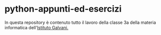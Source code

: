 # python-appunti-ed-esercizi
In questa repository è contenuto tutto il lavoro della classe 3a della materia informatica dell'[Istituto Galvani.](https://www.iisgalvanimi.edu.it/)

